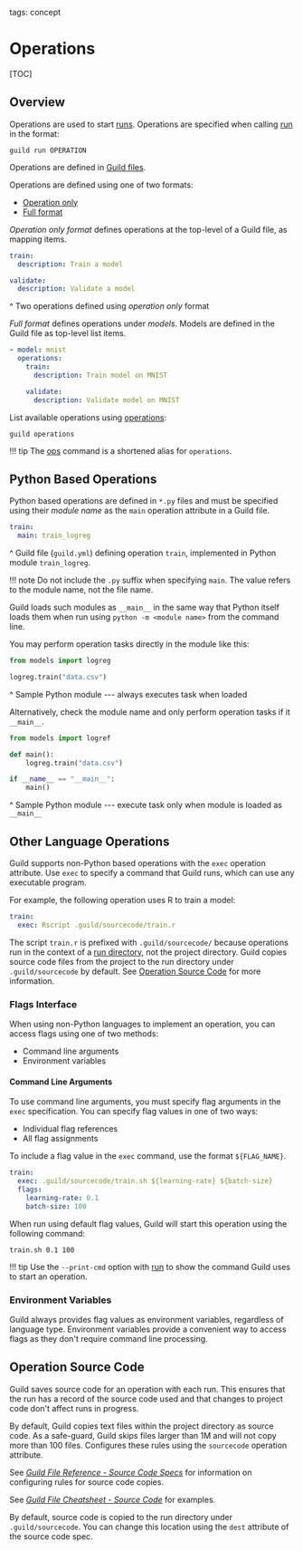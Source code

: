 tags: concept

<!-- TODO

This is a very light weight pass. Think about what's missing below.

-->

# Operations

[TOC]

## Overview

Operations are used to start [runs](term:run). Operations are
specified when calling [run](cmd:run) in the format:

``` command
guild run OPERATION
```

Operations are defined in [Guild files](term:guild-file).

Operations are defined using one of two formats:

- [Operation only](ref:operation-only-format)
- [Full format](ref:full-format)

*Operation only format* defines operations at the top-level of a Guild
file, as mapping items.

``` yaml
train:
  description: Train a model

validate:
  description: Validate a model
```

^ Two operations defined using *operation only* format

*Full format* defines operations under *models*. Models are defined in
the Guild file as top-level list items.

``` yaml
- model: mnist
  operations:
    train:
      description: Train model on MNIST

    validate:
      description: Validate model on MNIST
```

List available operations using [operations](cmd:operations):

``` command
guild operations
```

!!! tip
    The [ops](cmd:ops) command is a shortened alias for
    `operations`.

## Python Based Operations

Python based operations are defined in `*.py` files and must be
specified using their *module name* as the `main` operation attribute
in a Guild file.

``` yaml
train:
  main: train_logreg
```

^ Guild file (`guild.yml`) defining operation `train`, implemented in
Python module `train_logreg`.

!!! note
    Do not include the `.py` suffix when specifying `main`. The
    value refers to the module name, not the file name.

Guild loads such modules as `__main__` in the same way that Python
itself loads them when run using ``python -m <module name>`` from the
command line.

You may perform operation tasks directly in the module like this:

``` python
from models import logreg

logreg.train("data.csv")
```

^ Sample Python module --- always executes task when loaded

Alternatively, check the module name and only perform operation tasks
if it `__main__`.

``` python
from models import logref

def main():
    logreg.train("data.csv")

if __name__ == "__main__":
    main()
```

^ Sample Python module --- execute task only when module is loaded as
  `__main__`

## Other Language Operations

Guild supports non-Python based operations with the `exec` operation
attribute. Use `exec` to specify a command that Guild runs, which can
use any executable program.

For example, the following operation uses R to train a model:

``` yaml
train:
  exec: Rscript .guild/sourcecode/train.r
```

The script `train.r` is prefixed with ``.guild/sourcecode/`` because
operations run in the context of a [run directory](term:run-dir), not
the project directory. Guild copies source code files from the project
to the run directory under `.guild/sourcecode` by default. See
[Operation Source Code](#operation-source-code) for more information.

### Flags Interface

When using non-Python languages to implement an operation, you can
access flags using one of two methods:

- Command line arguments
- Environment variables

#### Command Line Arguments

To use command line arguments, you must specify flag arguments in the
`exec` specification. You can specify flag values in one of two ways:

- Individual flag references
- All flag assignments

To include a flag value in the `exec` command, use the format
``${FLAG_NAME}``.

``` yaml
train:
  exec: .guild/sourcecode/train.sh ${learning-rate} ${batch-size}
  flags:
    learning-rate: 0.1
    batch-size: 100
```

When run using default flag values, Guild will start this operation
using the following command:

``` command
train.sh 0.1 100
```

!!! tip
    Use the `--print-cmd` option with [run](cmd:run) to show the
    command Guild uses to start an operation.

### Environment Variables

Guild always provides flag values as environment variables, regardless
of language type. Environment variables provide a convenient way to
access flags as they don't require command line processing.

## Operation Source Code

Guild saves source code for an operation with each run. This ensures
that the run has a record of the source code used and that changes to
project code don't affect runs in progress.

By default, Guild copies text files within the project directory as
source code. As a safe-guard, Guild skips files larger than 1M and
will not copy more than 100 files. Configures these rules using the
`sourcecode` operation attribute.

See [*Guild File Reference - Source Code
Specs*](/reference/guildfile.md#source-code-specs) for information on
configuring rules for source code copies.

See [*Guild File Cheatsheet - Source
Code*](/cheatsheets/guildfile.md#source-code) for examples.

By default, source code is copied to the run directory under
`.guild/sourcecode`. You can change this location using the `dest`
attribute of the source code spec.
